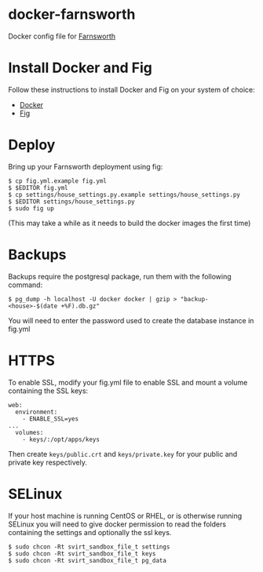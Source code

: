 # docker-farnsworth

Docker config file for [Farnsworth](https://github.com/knagra/farnsworth)

# Install Docker and Fig

Follow these instructions to install Docker and Fig on your system of choice:

- [Docker](http://docs.docker.com/installation/)
- [Fig](http://www.fig.sh/install.html)

# Deploy

Bring up your Farnsworth deployment using fig:

```
$ cp fig.yml.example fig.yml
$ $EDITOR fig.yml
$ cp settings/house_settings.py.example settings/house_settings.py
$ $EDITOR settings/house_settings.py
$ sudo fig up
```

(This may take a while as it needs to build the docker images the first time)

# Backups

Backups require the postgresql package, run them with the following command:

```
$ pg_dump -h localhost -U docker docker | gzip > "backup-<house>-$(date +%F).db.gz"
```

You will need to enter the password used to create the database instance in fig.yml

# HTTPS

To enable SSL, modify your fig.yml file to enable SSL and mount a volume containing the SSL keys:

```
web:
  environment:
    - ENABLE_SSL=yes
...
  volumes:
    - keys/:/opt/apps/keys
```

Then create `keys/public.crt` and `keys/private.key` for your public and private key respectively.

# SELinux

If your host machine is running CentOS or RHEL, or is otherwise running SELinux you will need to give docker permission to read the folders containing the settings and optionally the ssl keys.

```
$ sudo chcon -Rt svirt_sandbox_file_t settings
$ sudo chcon -Rt svirt_sandbox_file_t keys
$ sudo chcon -Rt svirt_sandbox_file_t pg_data
```

